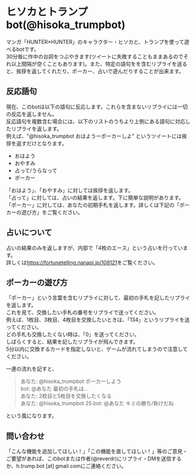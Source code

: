 ヒソカとトランプbot(@hisoka_trumpbot)
===============
マンガ「HUNTER×HUNTER」のキャラクター・ヒソカと、トランプを使って遊べるbotです。  
30分毎に作中の台詞をつぶやきます(ツイートに失敗することもままあるのでそれ以上間隔が空くこともあります)。また、特定の語句をを含むリプライを送ると、挨拶を返してくれたり、ポーカー、占いで遊んだりすることが出来ます。  

反応語句
-------
現在、このbotは以下の語句に反応します。これらを含まないリプライには一切の反応を返しません。  
反応語句を複数含む場合には、以下のリストのうちより上側にある語句に対応したリプライを返します。  
例えば、"@hisoka_trumpbot おはようーポーカーしよ" というツイートには挨拶を返すだけとなります。

* おはよう
* おやすみ
* 占って/うらなって
* ポーカー

「おはよう」、「おやすみ」に対しては挨拶を返します。  
「占って」に対しては、占いの結果を返します。下に簡単な説明があります。  
「ポーカー」に対しては、あなたの初期手札を返します。詳しくは下記の「ポーカーの遊び方」をご覧ください。

占いについて
----------
占いの結果のみを返しますが、内部で「4枚のエース」という占いを行っています。  
詳しくは<https://fortunetelling.nanapi.jp/108121>をご覧ください。

ポーカーの遊び方
-------------
「ポーカー」という言葉を含むリプライに対して、最初の手札を記したリプライを返します。  
これを見て、交換したい手札の番号をリプライで送ってください。  
例えば、1枚目、3枚目、4枚目を交換したいときは、「134」というリプライを送ってください。  
どの手札も交換したくない時は、「0」を送ってください。  
しばらくすると、結果を記したリプライが飛んできます。  
5分以内に交換するカードを指定しないと、ゲームが流れてしまうので注意してください。  

一連の流れを記すと、  

>あなた: @hisoka_trumpbot ポーカーしよう  
>bot: @あなた 最初の手札は…  
>あなた: 2枚目と5枚目を交換したくなる  
>あなた: @hisoka_trumpbot 25
>bot: @あなた キミの勝ち/負けだね  

という風になります。

問い合わせ
-----------
「こんな機能を追加してほしい！」「この機能を直してほしい！」等のご意見・ご要望があれば、このbotまたは作者(@reverdr)にリプライ・DMを送信するか、h.trump.bot [at] gmail.comにご連絡ください。